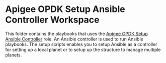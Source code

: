 # Apigee OPDK Setup Ansible Controller Workspace

This folder contains the playbooks that uses the [Apigee OPDK Setup Ansible Controller](https://github.com/carlosfrias/apigee-opdk-setup-ansible-controller) 
role. An Ansible controller is used to run Ansible playbooks. The setup scripts enables you to setup 
Ansible as a controller for setting up a local planet or to setup up the structure to manage 
multiple planets.



